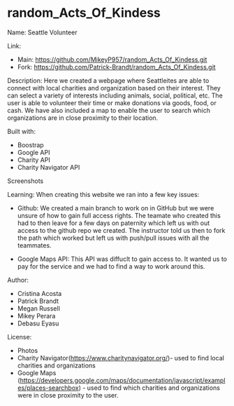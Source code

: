 # random_Acts_Of_Kindess
Name:
    Seattle Volunteer

Link: 
- Main: https://github.com/MikeyP957/random_Acts_Of_Kindess.git
- Fork: https://github.com/Patrick-Brandt/random_Acts_Of_Kindess.git

Description:
   Here we created a webpage where Seattleites are able to connect with local charities and organization based on their interest. They can select a variety of interests including animals, social, political, etc. The user is able to volunteer their time or make donations via goods, food, or cash. We have also included a map to enable the user to search which organizations are in close proximity to their location.

Built with:
- Boostrap
- Google API
- Charity API
- Charity Navigator API

Screenshots

Learning:
    When creating this website we ran into a few key issues:
    
- Github: We created a main branch to work on in GitHub but we were unsure of how to gain full access rights. The teamate who created this had to then leave for a few days on paternity which left us with out access to the github repo we created. The instructor told us then to fork the path which worked but left us with push/pull issues with all the teammates. 

- Google Maps API: This API was diffuclt to gain access to. It wanted us to pay for the service and we had to find a way to work around this. 
    

Author:
- Cristina Acosta 
- Patrick Brandt
- Megan Russell
- Mikey Perara
- Debasu Eyasu

License:
- Photos
- Charity Navigator(https://www.charitynavigator.org/)- used to find local charities and organizations 
- Google Maps (https://developers.google.com/maps/documentation/javascript/examples/places-searchbox) - used to find which charities and organizations were in close proximity to the user.
